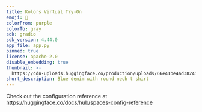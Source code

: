 ```yaml
---
title: Kolors Virtual Try-On
emoji: 👕
colorFrom: purple
colorTo: gray
sdk: gradio
sdk_version: 4.44.0
app_file: app.py
pinned: true
license: apache-2.0
disable_embedding: true
thumbnail: >-
  https://cdn-uploads.huggingface.co/production/uploads/66e41be4ad382452bbd811d6/9HPwEYoroOTSNg-Y22Asr.jpeg
short_description: Blue denim with round nech t shirt
---
```


Check out the configuration reference at https://huggingface.co/docs/hub/spaces-config-reference